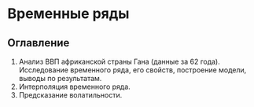 # Временные ряды
## Оглавление
1. Анализ ВВП африканской страны Гана (данные за 62 года). Исследование временного ряда, его свойств, построение модели, выводы по результатам.
2. Интерполяция временного ряда.
3. Предсказание волатильности.
